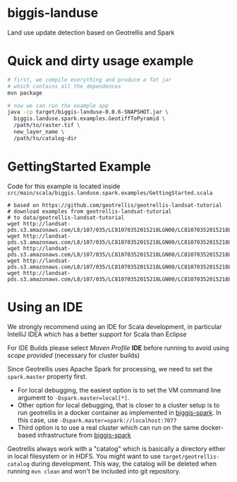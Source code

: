 # biggis-landuse
Land use update detection based on Geotrellis and Spark

# Quick and dirty usage example

``` sh
# first, we compile everything and produce a fat jar
# which contains all the dependences
mvn package

# now we can run the example app
java -cp target/biggis-landuse-0.0.6-SNAPSHOT.jar \
  biggis.landuse.spark.examples.GeotiffToPyramid \
  /path/to/raster.tif \
  new_layer_name \
  /path/to/catalog-dir
```

# GettingStarted Example
Code for this example is located inside `src/main/scala/biggis.landuse.spark.examples/GettingStarted.scala`

```
# based on https://github.com/geotrellis/geotrellis-landsat-tutorial
# download examples from geotrellis-landsat-tutorial
# to data/geotrellis-landsat-tutorial
wget http://landsat-pds.s3.amazonaws.com/L8/107/035/LC81070352015218LGN00/LC81070352015218LGN00_B3.TIF
wget http://landsat-pds.s3.amazonaws.com/L8/107/035/LC81070352015218LGN00/LC81070352015218LGN00_B4.TIF
wget http://landsat-pds.s3.amazonaws.com/L8/107/035/LC81070352015218LGN00/LC81070352015218LGN00_B5.TIF
wget http://landsat-pds.s3.amazonaws.com/L8/107/035/LC81070352015218LGN00/LC81070352015218LGN00_BQA.TIF
wget http://landsat-pds.s3.amazonaws.com/L8/107/035/LC81070352015218LGN00/LC81070352015218LGN00_MTL.txt
```

# Using an IDE
We strongly recommend using an IDE for Scala development,
in particular IntelliJ IDEA which has a better support
for Scala than Eclipse

For IDE Builds please select *Maven Profile* **IDE** before running to avoid using *scope provided* (necessary for cluster builds)

[biggis-spark]: https://github.com/biggis-project/biggis-spark

Since Geotrellis uses Apache Spark for processing, we need to set the `spark.master` property first.
- For local debugging, the easiest option is to set the VM command line argument to `-Dspark.master=local[*]`.
- Other option for local debugging, that is closer to a cluster setup is to run geotrellis in a docker container as implemented in [biggis-spark]. In this case, use `-Dspark.master=spark://localhost:7077`
- Third option is to use a real cluster which can run on the same docker-based infrastructure from [biggis-spark]

Geotrellis always work with a "catalog" which is basically a directory either in local filesystem or in HDFS.
You might want to use `target/geotrellis-catalog` during development. This way, the catalog will be deleted when running `mvn clean` and won't be included into git repository.
